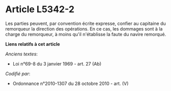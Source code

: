 # Article L5342-2

Les parties peuvent, par convention écrite expresse, confier au capitaine du remorqueur la direction des opérations. En ce
cas, les dommages sont à la charge du remorqueur, à moins qu'il n'établisse la faute du navire remorqué.

**Liens relatifs à cet article**

_Anciens textes_:

  - Loi n°69-8 du 3 janvier 1969 - art. 27 (Ab)

_Codifié par_:

  - Ordonnance n°2010-1307 du 28 octobre 2010 - art. (V)
